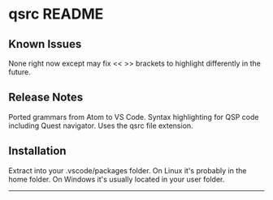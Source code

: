 # qsrc README

## Known Issues

None right now except may fix << >> brackets to highlight differently in the future.

## Release Notes

Ported grammars from Atom to VS Code. Syntax highlighting for QSP code including Quest navigator.
Uses the qsrc file extension.

## Installation

Extract into your .vscode/packages folder. On Linux it's probably in the home folder. On Windows it's usually located in your user folder.

-----------------------------------------------------------------------------------------------------------

